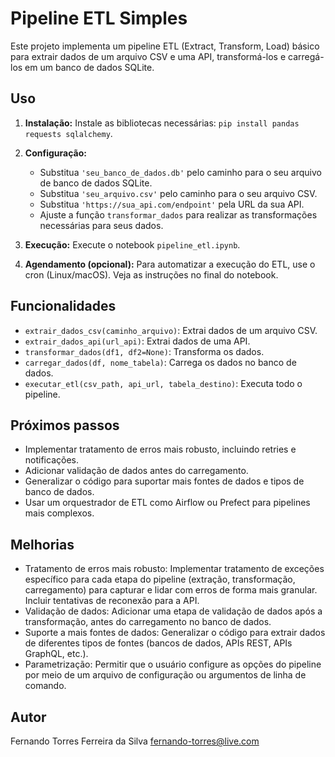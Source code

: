# Pipeline ETL Simples

Este projeto implementa um pipeline ETL (Extract, Transform, Load) básico para extrair dados de um arquivo CSV e uma API, transformá-los e carregá-los em um banco de dados SQLite.

## Uso

1. **Instalação:** Instale as bibliotecas necessárias: `pip install pandas requests sqlalchemy`.

2. **Configuração:**
    * Substitua `'seu_banco_de_dados.db'` pelo caminho para o seu arquivo de banco de dados SQLite.
    * Substitua `'seu_arquivo.csv'` pelo caminho para o seu arquivo CSV.
    * Substitua `'https://sua_api.com/endpoint'` pela URL da sua API.
    * Ajuste a função `transformar_dados` para realizar as transformações necessárias para seus dados.

3. **Execução:** Execute o notebook `pipeline_etl.ipynb`.

4. **Agendamento (opcional):**  Para automatizar a execução do ETL, use o cron (Linux/macOS). Veja as instruções no final do notebook.


## Funcionalidades

* `extrair_dados_csv(caminho_arquivo)`: Extrai dados de um arquivo CSV.
* `extrair_dados_api(url_api)`: Extrai dados de uma API.
* `transformar_dados(df1, df2=None)`: Transforma os dados.
* `carregar_dados(df, nome_tabela)`: Carrega os dados no banco de dados.
* `executar_etl(csv_path, api_url, tabela_destino)`: Executa todo o pipeline.


## Próximos passos

* Implementar tratamento de erros mais robusto, incluindo retries e notificações.
* Adicionar validação de dados antes do carregamento.
* Generalizar o código para suportar mais fontes de dados e tipos de banco de dados.
* Usar um orquestrador de ETL como Airflow ou Prefect para pipelines mais complexos.

## Melhorias

* Tratamento de erros mais robusto: Implementar tratamento de exceções específico para cada etapa do pipeline (extração, transformação, carregamento) para capturar e lidar com erros de forma mais granular. Incluir tentativas de reconexão para a API.
* Validação de dados: Adicionar uma etapa de validação de dados após a transformação, antes do carregamento no banco de dados.
* Suporte a mais fontes de dados: Generalizar o código para extrair dados de diferentes tipos de fontes (bancos de dados, APIs REST, APIs GraphQL, etc.).
* Parametrização: Permitir que o usuário configure as opções do pipeline por meio de um arquivo de configuração ou argumentos de linha de comando.

## Autor

Fernando Torres Ferreira da Silva
fernando-torres@live.com
